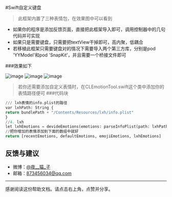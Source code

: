 #Swift自定义键盘

> 此框架内置了三种表情包，在效果图中可以看到
- 如果你的程序是添加反馈页面，直接把此框架导入即可，调用控制器中的几句代码并可实现
- 如果只是需要键盘，只需要把textView干掉即可，高内聚，低耦合
- 若移植此框架只需要键盘对的情况下需要导入两个第三方库，分别是pod 'YYModel'和pod 'SnapKit'，并且需要一个桥接文件即可

###效果如下


![image](https://github.com/zhongaiyemaozi/Expression-on-the-keyboard/blob/master/%E7%B4%A0%E6%9D%90/1.png)
![image](https://github.com/zhongaiyemaozi/Expression-on-the-keyboard/blob/master/%E7%B4%A0%E6%9D%90/2.png)
![image](https://github.com/zhongaiyemaozi/Expression-on-the-keyboard/blob/master/%E7%B4%A0%E6%9D%90/3.png)


>若你还需要添加自定义表情时，在CLEmotionTool.swift这个类中添加你的表情路径便可
###代码块
``` python
/// lxh表情的info.plist的路径
var lxhPath: String {
return bundlePath + "/Contents/Resources/lxh/info.plist"
}
//4. lxh
let lxhEmotions = devideEmotions(emotions: parseInfoPlist(path: lxhPath))
//把你增加的表情添加到下面的数组中就好
return [recentEmotions, defaultEmotions, emojiEmotions, lxhEmotions]


```


## 反馈与建议
- 微博：[@夜__猫_子](http://weibo.com/u/5022122368)
- 邮箱：<873456034@qq.com>

---------
感谢阅读这份帮助文档。请点击右上角，点赞并分享。



